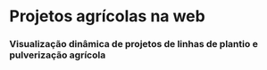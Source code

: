 # Projetos agrícolas na web

### Visualização dinâmica de projetos de linhas de plantio e pulverização agrícola
